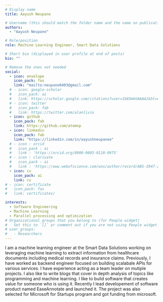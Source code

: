 ```yaml
---
# Display name
title: Aayush Neupane

# Username (this should match the folder name and the name on publications)
authors:
  - "Aayush Neupane"

# Role/position
role: Machine Learning Engineer, Smart Data Solutions

# Short bio (displayed in user profile at end of posts)
bio: ""

# Remove the ones not needed
social:
  - icon: envelope
    icon_pack: fas
    link: "mailto:neupane0403@gmail.com"
  # - icon: google-scholar
  #   icon_pack: ai
  #   link: https://scholar.google.com/citations?user=1bEOmkUAAAAJ&hl=en
  # - icon: twitter
  #   icon_pack: fab
  #   link: https://twitter.com/alanlivio
  - icon: github
    icon_pack: fab
    link: https://github.com/atomnp
  - icon: linkedin
    icon_pack: fab
    link: "https://linkedin.com/in/aayushneupanee"
  # - icon : orcid
  #   icon_pack : ai
  #   link : 'https://orcid.org/0000-0003-0110-9975'
  # - icon : clarivate
  #   icon_pack : ai
  #   link : 'https://www.webofscience.com/wos/author/record/ABS-3947-2022'
  - icon: cv
    icon_pack: ai
    link: cv
# - icon: certificate
#   icon_pack: fas
#   link: certificates/

interests:
  - Software Engineering
  - Machine Learning
  - Parallel processing and optimization
# Organizational groups that you belong to (for People widget)
#   Set this to `[]` or comment out if you are not using People widget.
# user_groups:
#   - Researchers
---
```


I am a machine learning engineer at the Smart Data Solutions working on leveraging machine learning to extract information from healthcare documents including medical records and insurance claims. Previously, I have worked as backend engineer focused on building scalabale APIs for various services. I have experience acting as a team leader on mutiple projects. I also like to write blogs that cover in depth analysis of topics like programming and machine learning. I like to build software that creates value for someone who is using it. Recently I lead developement of software product named EaseAnnotate and launched it. The project was also selected for Microsoft for Startups program and got funding from microsoft.
